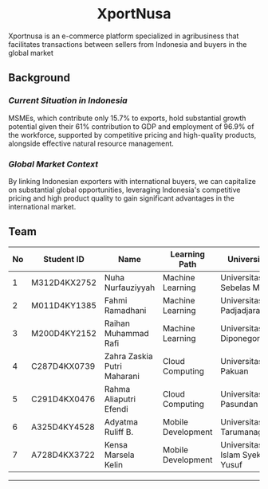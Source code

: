 <h1 align="center">XportNusa</h1>

Xportnusa is an e-commerce platform specialized in agribusiness that facilitates transactions between sellers from Indonesia and buyers in the global market

## Background

### _Current Situation in Indonesia_
MSMEs, which contribute only 15.7% to exports, hold substantial growth potential given their 61% contribution to GDP and employment of 96.9% of the workforce, supported by competitive pricing and high-quality products, alongside effective natural resource management.

### _Global Market Context_
By linking Indonesian exporters with international buyers, we can capitalize on substantial global opportunities, leveraging Indonesia's competitive pricing and high product quality to gain significant advantages in the international market.

## Team

| No | Student ID     | Name                         | Learning Path      | University                                  |
|----|----------------|------------------------------|--------------------|---------------------------------------------|
| 1  | M312D4KX2752   | Nuha Nurfauziyyah            | Machine Learning   | Universitas Sebelas Maret                   |
| 2  | M011D4KY1385   | Fahmi Ramadhani              | Machine Learning   | Universitas Padjadjaran                     |
| 3  | M200D4KY2152   | Raihan Muhammad Rafi         | Machine Learning   | Universitas Diponegoro                      |
| 4  | C287D4KX0739   | Zahra Zaskia Putri Maharani  | Cloud Computing    | Universitas Pakuan                          |
| 5  | C291D4KX0476   | Rahma Aliaputri Efendi       | Cloud Computing    | Universitas Pasundan                        |
| 6  | A325D4KY4528   | Adyatma Ruliff B.            | Mobile Development | Universitas Tarumanagara                    |
| 7  | A728D4KX3722   | Kensa Marsela Kelin          | Mobile Development | Universitas Islam Syekh-Yusuf               |


***

